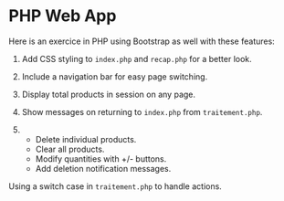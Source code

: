 <h1>PHP Web App</h1>
<p>Here is an exercice in PHP using Bootstrap as well with these features:</p>
<ol>
    <li>
      <p>Add CSS styling to <code>index.php</code> and <code>recap.php</code> for a better look.</p>
    </li>
    <li>
      <p>Include a navigation bar for easy page switching.</p>
    </li>
    <li>
       <p>Display total products in session on any page.</p>
    </li>
    <li>
      <p>Show messages on returning to <code>index.php</code> from <code>traitement.php</code>.</p>
    </li>
    <li>
        <ul>
            <li>Delete individual products.</li>
            <li>Clear all products.</li>
            <li>Modify quantities with +/- buttons.</li>
            <li>Add deletion notification messages.</li>
        </ul>
    </li>
</ol>
<p>Using a switch case in <code>traitement.php</code> to handle actions.</p>
